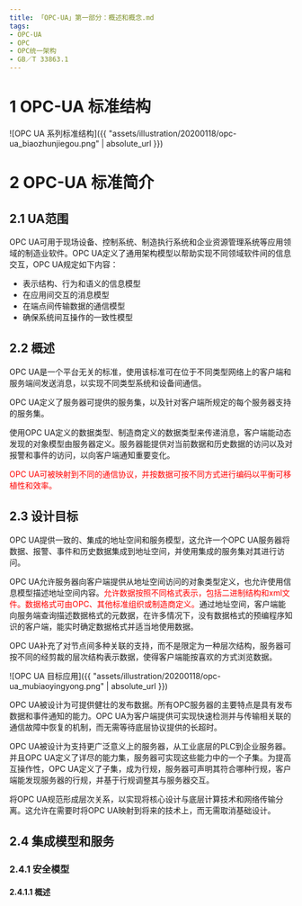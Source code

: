 ```yaml
---
title: 「OPC-UA」第一部分：概述和概念.md
tags:
- OPC-UA
- OPC
- OPC统一架构
- GB／T 33863.1
---
```




# 1 OPC-UA 标准结构

![OPC UA 系列标准结构]({{ "assets/illustration/20200118/opc-ua_biaozhunjiegou.png" | absolute_url }})



# 2 OPC-UA 标准简介

## 2.1 UA范围

OPC UA可用于现场设备、控制系统、制造执行系统和企业资源管理系统等应用领域的制造业软件。OPC UA定义了通用架构模型以帮助实现不同领域软件间的信息交互，OPC UA规定如下内容：

- 表示结构、行为和语义的信息模型
- 在应用间交互的消息模型
- 在端点间传输数据的通信模型
- 确保系统间互操作的一致性模型



## 2.2 概述

OPC UA是一个平台无关的标准，使用该标准可在位于不同类型网络上的客户端和服务端间发送消息，以实现不同类型系统和设备间通信。

OPC UA定义了服务器可提供的服务集，以及针对客户端所规定的每个服务器支持的服务集。

使用OPC UA定义的数据类型、制造商定义的数据类型来传递消息，客户端能动态发现的对象模型由服务器定义。服务器能提供对当前数据和历史数据的访问以及对报警和事件的访问，以向客户端通知重要变化。

<font color=red>OPC UA可被映射到不同的通信协议，并按数据可按不同方式进行编码以平衡可移植性和效率。</font>



## 2.3 设计目标

OPC UA提供一致的、集成的地址空间和服务模型，这允许一个OPC UA服务器将数据、报警、事件和历史数据集成到地址空间，并使用集成的服务集对其进行访问。

OPC UA允许服务器向客户端提供从地址空间访问的对象类型定义，也允许使用信息模型描述地址空间内容。<font color=red>允许数据按照不同格式表示，包括二进制结构和xml文件。数据格式可由OPC、其他标准组织或制造商定义。</font>通过地址空间，客户端能向服务端查询描述数据格式的元数据，在许多情况下，没有数据格式的预编程序知识的客户端，能实时确定数据格式并适当地使用数据。

OPC UA补充了对节点间多种关联的支持，而不是限定为一种层次结构，服务器可按不同的经剪裁的层次结构表示数据，使得客户端能按喜欢的方式浏览数据。

![OPC UA 目标应用]({{ "assets/illustration/20200118/opc-ua_mubiaoyingyong.png" | absolute_url }})

OPC UA被设计为可提供健壮的发布数据。所有OPC服务器的主要特点是具有发布数据和事件通知的能力。OPC UA为客户端提供可实现快速检测并与传输相关联的通信故障中恢复的机制，而无需等待底层协议提供的长超时。

OPC UA被设计为支持更广泛意义上的服务器，从工业底层的PLC到企业服务器。并且OPC UA定义了详尽的能力集，服务器可实现这些能力中的一个子集。为提高互操作性，OPC UA定义了子集，成为行规，服务器可声明其符合哪种行规，客户端能发现服务器的行规，并基于行规调整其与服务器交互。

将OPC UA规范形成层次关系，以实现将核心设计与底层计算技术和网络传输分离。这允许在需要时将OPC UA映射到将来的技术上，而无需取消基础设计。



## 2.4 集成模型和服务

### 2.4.1 安全模型

#### 2.4.1.1 概述


